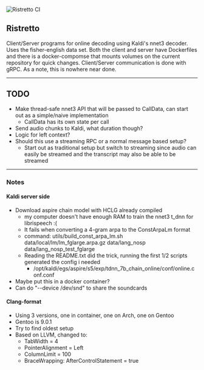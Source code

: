 ![Ristretto CI](https://github.com/mik90/ristretto/workflows/Ristretto%20CI/badge.svg)

## Ristretto
Client/Server programs for online decoding using Kaldi's nnet3 decoder. Uses the fisher-english data set.
Both the client and server have Dockerfiles and there is a docker-compomse that mounts volumes on the current repository for quick changes. 
Client/Server communication is done with gRPC. As a note, this is nowhere near done.


------------------------
## TODO
- Make thread-safe nnet3 API that will be passed to CallData, can start out as a simple/naive implementation
    - CallData has its own state per call
- Send audio chunks to Kaldi, what duration though?
- Logic for left context?
- Should this use a streaming RPC or a normal message based setup?
    - Start out as traditional setup but switch to streaming since audio can easily be streamed and the transcript may also
      be able to be streamed

------------------------
### Notes
#### Kaldi server side
- Download aspire chain model with HCLG already compiled
    - my computer doesn't have enough RAM to train the nnet3 t_dnn for librispeech :(
    - It fails when converting a 4-gram arpa to the ConstArpaLm format
    - command: utils/build_const_arpa_lm.sh data/local/lm/lm_fglarge.arpa.gz data/lang_nosp data/lang_nosp_test_fglarge
    - Reading the README.txt did the trick, running the first 1/2 scripts generated the config i needed
        - /opt/kaldi/egs/aspire/s5/exp/tdnn_7b_chain_online/conf/online.conf.conf
- Maybe put this in a docker container?
- Can do "--device /dev/snd" to share the soundcards

#### Clang-format
- Using 3 versions, one in container, one on Arch, one on Gentoo
- Gentoo is 9.0.1
- Try to find oldest setup
- Based on LLVM, changed to:
    - TabWidth = 4
    - PointerAlignment = Left
    - ColumnLimit = 100
    - BraceWrapping: AfterControlStatement = true
